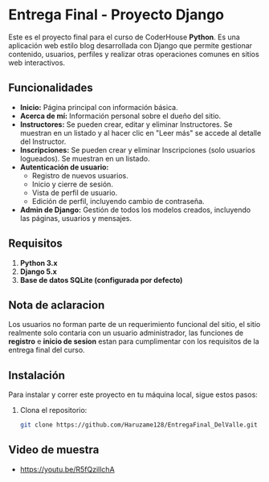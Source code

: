 # Entrega Final - Proyecto Django

Este es el proyecto final para el curso de CoderHouse **Python**. Es una aplicación web estilo blog desarrollada con Django que permite gestionar contenido, usuarios, perfiles y realizar otras operaciones comunes en sitios web interactivos.

## Funcionalidades

- **Inicio:** Página principal con información básica.
- **Acerca de mí:** Información personal sobre el dueño del sitio.
- **Instructores:** Se pueden crear, editar y eliminar Instructores. Se muestran en un listado y al hacer clic en "Leer más" se accede al detalle del Instructor.
- **Inscripciones:** Se pueden crear y eliminar Inscripciones (solo usuarios logueados). Se muestran en un listado.
- **Autenticación de usuario:**
  - Registro de nuevos usuarios.
  - Inicio y cierre de sesión.
  - Vista de perfil de usuario.
  - Edición de perfil, incluyendo cambio de contraseña.
- **Admin de Django:** Gestión de todos los modelos creados, incluyendo las páginas, usuarios y mensajes.

## Requisitos

1. **Python 3.x**
2. **Django 5.x**
3. **Base de datos SQLite (configurada por defecto)**

## Nota de aclaracion
Los usuarios no forman parte de un requerimiento funcional del sitio, el sitio realmente solo contaria con un usuario administrador, las funciones de **registro** e **inicio de sesion** estan para cumplimentar con los requisitos de la entrega final del curso.

## Instalación

Para instalar y correr este proyecto en tu máquina local, sigue estos pasos:

1. Clona el repositorio:
   ```bash
   git clone https://github.com/Haruzame128/EntregaFinal_DelValle.git

## Video de muestra

- https://youtu.be/R5fQzillchA